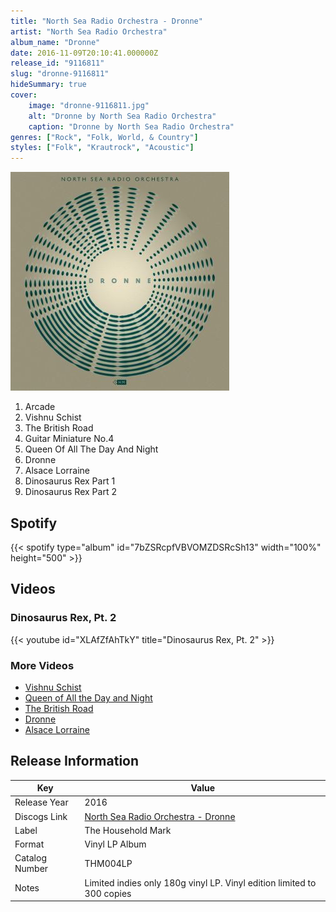 ```yaml
---
title: "North Sea Radio Orchestra - Dronne"
artist: "North Sea Radio Orchestra"
album_name: "Dronne"
date: 2016-11-09T20:10:41.000000Z
release_id: "9116811"
slug: "dronne-9116811"
hideSummary: true
cover:
    image: "dronne-9116811.jpg"
    alt: "Dronne by North Sea Radio Orchestra"
    caption: "Dronne by North Sea Radio Orchestra"
genres: ["Rock", "Folk, World, & Country"]
styles: ["Folk", "Krautrock", "Acoustic"]
---
```


![Dronne by North Sea Radio Orchestra](dronne-9116811.jpg)

<!-- section break -->

1. Arcade
2. Vishnu Schist 
3. The British Road
4. Guitar Miniature No.4 
5. Queen Of All The Day And Night 
6. Dronne
7. Alsace Lorraine
8. Dinosaurus Rex Part 1
9. Dinosaurus Rex Part 2 

<!-- section break -->


## Spotify
{{< spotify type="album" id="7bZSRcpfVBVOMZDSRcSh13" width="100%" height="500" >}}



## Videos
### Dinosaurus Rex, Pt. 2
{{< youtube id="XLAfZfAhTkY" title="Dinosaurus Rex, Pt. 2" >}}<br>

### More Videos

- [Vishnu Schist](https://www.youtube.com/watch?v=5AC9eYK9xq0)
- [Queen of All the Day and Night](https://www.youtube.com/watch?v=xS6jpnVgx9M)
- [The British Road](https://www.youtube.com/watch?v=yafycMIV3aw)
- [Dronne](https://www.youtube.com/watch?v=nhKGhRd8wEc)
- [Alsace Lorraine](https://www.youtube.com/watch?v=HJjdqk6TV9c)


## Release Information
|  Key           | Value                                                |
| ---------------| ---------------------------------------------------- |
| Release Year   | 2016                                   |
| Discogs Link   | [North Sea Radio Orchestra - Dronne](https://www.discogs.com/release/9116811-North-Sea-Radio-Orchestra-Dronne) |
| Label          | The Household Mark |
| Format         | Vinyl LP Album |
| Catalog Number | THM004LP |
| Notes | Limited indies only 180g vinyl LP. Vinyl edition limited to 300 copies |